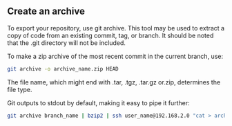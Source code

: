 ## Create an archive

To export your repository, use git archive. This tool may be used to extract a copy of code from an existing commit, tag, or branch. It should be noted that the .git directory will not be included.

To make a zip archive of the most recent commit in the current branch, use:

```bash
git archive -o archive_name.zip HEAD
```

The file name, which might end with .tar, .tgz, .tar.gz or.zip, determines the file type.

Git outputs to stdout by default, making it easy to pipe it further:

```bash
git archive branch_name | bzip2 | ssh user_name@192.168.2.0 "cat > archive_name.bz"
```

